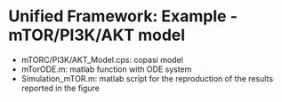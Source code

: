 # Unified Framework: Example - mTOR/PI3K/AKT model

- mTORC/PI3K/AKT_Model.cps: copasi model
- mTorODE.m: matlab function with ODE system
- Simulation_mTOR.m: matlab script for the reproduction of the results reported in the figure
